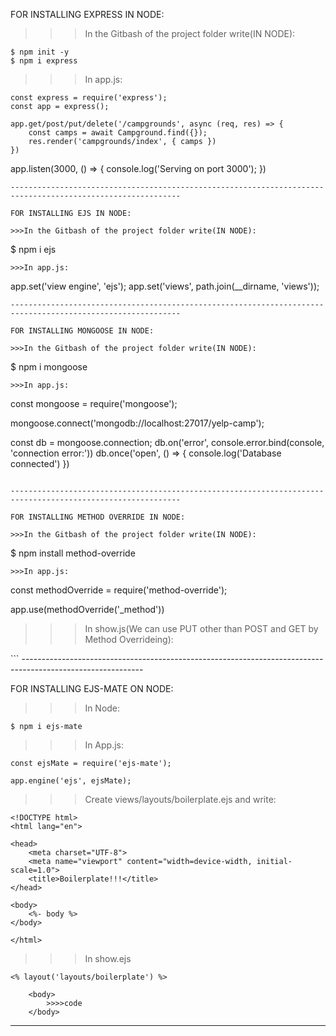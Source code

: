 FOR INSTALLING EXPRESS IN NODE:

>>>In the Gitbash of the project folder write(IN NODE):
```
$ npm init -y
$ npm i express
```

>>>In app.js:
```
const express = require('express');
const app = express();
```
```
app.get/post/put/delete('/campgrounds', async (req, res) => {
    const camps = await Campground.find({});
    res.render('campgrounds/index', { camps })
})
```
app.listen(3000, () => {
    console.log('Serving on port 3000');
})
```
------------------------------------------------------------------------------------------------------------

FOR INSTALLING EJS IN NODE:

>>>In the Gitbash of the project folder write(IN NODE):
```
$ npm i ejs
```
>>>In app.js:
```
app.set('view engine', 'ejs');
app.set('views', path.join(__dirname, 'views'));
```
------------------------------------------------------------------------------------------------------------

FOR INSTALLING MONGOOSE IN NODE:

>>>In the Gitbash of the project folder write(IN NODE):
```
$ npm i mongoose
```
>>>In app.js:
```
const mongoose = require('mongoose');

mongoose.connect('mongodb://localhost:27017/yelp-camp');

const db = mongoose.connection;
db.on('error', console.error.bind(console, 'connection error:'))
db.once('open', () => {
    console.log('Database connected')
})
```

------------------------------------------------------------------------------------------------------------

FOR INSTALLING METHOD OVERRIDE IN NODE:

>>>In the Gitbash of the project folder write(IN NODE):
```
$ npm install method-override
```
>>>In app.js:
```
const methodOverride = require('method-override');

app.use(methodOverride('_method'))

>>>In show.js(We can use PUT other than POST and GET by Method Overrideing):

<body>
    <form action="/campgrounds/<%=camps._id%>?_method=PUT" method="POST">
    </form>
</body>
```
------------------------------------------------------------------------------------------------------------

FOR INSTALLING EJS-MATE ON NODE:

>>>In Node:
```
$ npm i ejs-mate
```

>>>In App.js:
```
const ejsMate = require('ejs-mate');

app.engine('ejs', ejsMate);
```

>>>Create views/layouts/boilerplate.ejs and write:
```
<!DOCTYPE html>
<html lang="en">

<head>
    <meta charset="UTF-8">
    <meta name="viewport" content="width=device-width, initial-scale=1.0">
    <title>Boilerplate!!!</title>
</head>

<body>
    <%- body %>
</body>

</html>
```

>>>In show.ejs
```
<% layout('layouts/boilerplate') %>

    <body>
        >>>>code
    </body>
```

------------------------------------------------------------------------------------------------------------
